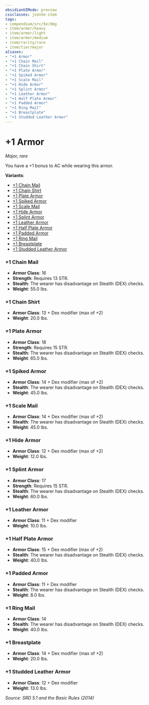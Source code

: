 ```yaml
---
obsidianUIMode: preview
cssclasses: json5e-item
tags:
- compendium/src/5e/dmg
- item/armor/heavy
- item/armor/light
- item/armor/medium
- item/rarity/rare
- item/tier/major
aliases: 
- "+1 Armor"
- "+1 Chain Mail"
- "+1 Chain Shirt"
- "+1 Plate Armor"
- "+1 Spiked Armor"
- "+1 Scale Mail"
- "+1 Hide Armor"
- "+1 Splint Armor"
- "+1 Leather Armor"
- "+1 Half Plate Armor"
- "+1 Padded Armor"
- "+1 Ring Mail"
- "+1 Breastplate"
- "+1 Studded Leather Armor"
---
```

# +1 Armor
*Major, rare*  


You have a +1 bonus to AC while wearing this armor.

**Variants**:
- [+1 Chain Mail](#+1%20Chain%20Mail)
- [+1 Chain Shirt](#+1%20Chain%20Shirt)
- [+1 Plate Armor](#+1%20Plate%20Armor)
- [+1 Spiked Armor](#+1%20Spiked%20Armor)
- [+1 Scale Mail](#+1%20Scale%20Mail)
- [+1 Hide Armor](#+1%20Hide%20Armor)
- [+1 Splint Armor](#+1%20Splint%20Armor)
- [+1 Leather Armor](#+1%20Leather%20Armor)
- [+1 Half Plate Armor](#+1%20Half%20Plate%20Armor)
- [+1 Padded Armor](#+1%20Padded%20Armor)
- [+1 Ring Mail](#+1%20Ring%20Mail)
- [+1 Breastplate](#+1%20Breastplate)
- [+1 Studded Leather Armor](#+1%20Studded%20Leather%20Armor)

### +1 Chain Mail

- **Armor Class**: 16
- **Strength**: Requires 13 STR.
- **Stealth**: The wearer has disadvantage on Stealth (DEX) checks.
- **Weight**: 55.0 lbs.

### +1 Chain Shirt

- **Armor Class**: 13 + Dex modifier (max of +2)
- **Weight**: 20.0 lbs.

### +1 Plate Armor

- **Armor Class**: 18
- **Strength**: Requires 15 STR.
- **Stealth**: The wearer has disadvantage on Stealth (DEX) checks.
- **Weight**: 65.0 lbs.

### +1 Spiked Armor

- **Armor Class**: 14 + Dex modifier (max of +2)
- **Stealth**: The wearer has disadvantage on Stealth (DEX) checks.
- **Weight**: 45.0 lbs.

### +1 Scale Mail

- **Armor Class**: 14 + Dex modifier (max of +2)
- **Stealth**: The wearer has disadvantage on Stealth (DEX) checks.
- **Weight**: 45.0 lbs.

### +1 Hide Armor

- **Armor Class**: 12 + Dex modifier (max of +2)
- **Weight**: 12.0 lbs.

### +1 Splint Armor

- **Armor Class**: 17
- **Strength**: Requires 15 STR.
- **Stealth**: The wearer has disadvantage on Stealth (DEX) checks.
- **Weight**: 60.0 lbs.

### +1 Leather Armor

- **Armor Class**: 11 + Dex modifier
- **Weight**: 10.0 lbs.

### +1 Half Plate Armor

- **Armor Class**: 15 + Dex modifier (max of +2)
- **Stealth**: The wearer has disadvantage on Stealth (DEX) checks.
- **Weight**: 40.0 lbs.

### +1 Padded Armor

- **Armor Class**: 11 + Dex modifier
- **Stealth**: The wearer has disadvantage on Stealth (DEX) checks.
- **Weight**: 8.0 lbs.

### +1 Ring Mail

- **Armor Class**: 14
- **Stealth**: The wearer has disadvantage on Stealth (DEX) checks.
- **Weight**: 40.0 lbs.

### +1 Breastplate

- **Armor Class**: 14 + Dex modifier (max of +2)
- **Weight**: 20.0 lbs.

### +1 Studded Leather Armor

- **Armor Class**: 12 + Dex modifier
- **Weight**: 13.0 lbs.


*Source: SRD 5.1 and the Basic Rules (2014)*